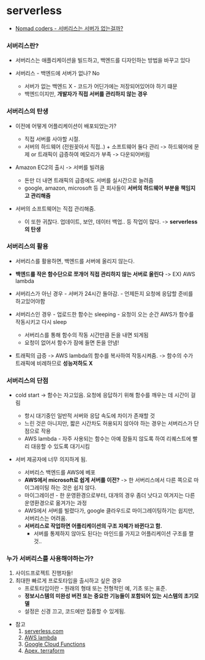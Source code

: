 # serverless

-   [Nomad coders - 서버리스는 서버가 없는걸까? ](https://www.youtube.com/watch?v=ufLmReluPww)

### 서버리스란?

-   서버리스는 애플리케이션을 빌드하고, 백엔드를 디자인하는 방법을 바꾸고 있다

-   서버리스 - 백엔드에 서버가 없나? No
    -   서버가 없는 백엔드 X - 코드가 어딘가에는 저장되어있어야 하기 떄문
    -   백엔드이지만, **개발자가 직접 서버를 관리하지 않는 경우**

### 서버리스의 탄생

-   이전에 어떻게 어플리케이션이 배포되었는가?

    -   직접 서버를 사야할 시절.
    -   서버의 하드웨어 (전원꽂아서 직접..) + 소프트웨어 둘다 관리 -> 하드웨어에 문제 or 트래픽이 급증하여 메모리가 부족 -> 다운되어버림

-   Amazon EC2의 출시 -> 서버를 빌려옴

    -   돈만 더 내면 트래픽의 급증에도 서버를 실시간으로 늘려줌
    -   google, amazon, microsoft 등 큰 회사들이 **서버의 하드웨어 부분을 책임지고 관리해줌**

-   서버의 소프트웨어는 직접 관리해줌.
    -   이 또한 귀찮다. 업데이트, 보안, 데이터 백업.. 등 작업이 많다. -> **serverless의 탄생**

### 서버리스의 활용

-   서버리스를 활용하면, 백엔드를 서버에 올리지 않는다.
-   **백엔드를 작은 함수단으로 쪼개어 직접 관리하지 않는 서버로 올린다** -> EX) AWS lambda

-   서버리스가 아닌 경우 - 서버가 24시간 돌아감. - 언제든지 요청에 응답할 준비를 하고있어야함
-   서버리스인 경우 - 업로드한 함수는 sleeping - 요청이 오는 순간 AWS가 함수를 작동시키고 다시 sleep

    -   서버리스를 통해 함수의 작동 시간만큼 돈을 내면 되게됨
    -   요청이 없어서 함수가 잠에 들면 돈을 안냄!

-   트래픽의 급증 -> AWS lambda의 함수를 복사하여 작동시켜줌. -> 함수의 수가 트래픽에 비례하므로 **성능저하도 X**

### 서버리스의 단점

-   cold start -> 함수는 자고있음. 요청에 응답하기 위해 함수를 깨우는 데 시간이 걸림

    -   항시 대기중인 일반적 서버와 응답 속도에 차이가 존재할 것
    -   느린 것은 아니지만, 짧은 시간차도 허용되지 않아야 하는 경우는 서버리스가 단점으로 작용
    -   AWS lambda - 자주 사용되는 함수는 아예 잠들지 않도록 하여 리퀘스트에 빨리 대응할 수 있도록 대기시킴

-   서버 제공자에 너무 의지하게 됨.
    -   서버리스 백엔드를 AWS에 베포
    -   **AWS에서 microsoft로 쉽게 서버를 이전?** -> 한 서버리스에서 다른 쪽으로 마이그레이팅 하는 것은 쉽지 않다.
    -   마이그레이션 - 한 운영환경으로부터, 대개의 경우 좀더 낫다고 여겨지는 다른 운영환경으로 옮겨가는 과정
    -   AWS에서 서버를 빌렸다가, google 클라우드로 마이그레이팅하기는 쉽지만, 서버리스는 어려움.
    -   **서버리스로 작업하면 어플리케이션의 구조 자체가 바뀐다고 함.**
        -   서버를 통제하지 않아도 된다는 마인드를 가지고 어플리케이션 구조를 짤 것..

### 누가 서버리스를 사용해야하는가?

1. 사이드프로젝트 진행자들!
2. 최대한 빠르게 프로토타입을 출시하고 싶은 경우
    - 프로토타입이란 - 원래의 형태 또는 전형적인 예, 기초 또는 표준.
    - **정보시스템의 미완성 버전 또는 중요한 기능들이 포함되어 있는 시스템의 초기모델**
    - 설정은 신경 끄고, 코드에만 집중할 수 있게됨.

-   참고
    1. [serverless.com](https://www.serverless.com/)
    2. [AWS lambda](https://aws.amazon.com/ko/lambda/)
    3. [Google Cloud Functions](https://cloud.google.com/functions)
    4. [Apex. terraform](https://scalr.com/terraform-cloud-alternative/?utm_campaign=TACOS%20v2&utm_source=google&utm_medium=cpc&utm_content=Terraform%20Cloud&utm_term=terraform%20cloud&gclid=Cj0KCQjw1a6EBhC0ARIsAOiTkrFy5WZR81Nb4Ow_4Dr0hyxP_kG4yaCaMLNpqsatuYIo7ze1f5Nqlq4aAj2dEALw_wcB)

